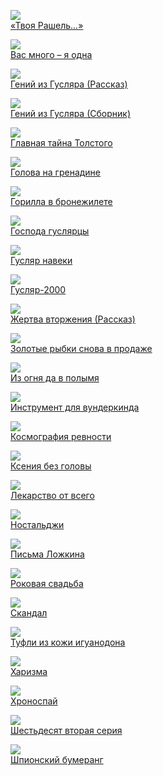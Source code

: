 ![](«Твоя%20Рашель...».jpg)  
[«Твоя Рашель...»](«Твоя%20Рашель...».txt)

![](Вас%20много%20–%20я%20одна.jpg)  
[Вас много – я одна](Вас%20много%20–%20я%20одна.txt)

![](Гений%20из%20Гусляра%20(Рассказ).jpg)  
[Гений из Гусляра (Рассказ)](Гений%20из%20Гусляра%20(Рассказ).txt)

![](Гений%20из%20Гусляра%20(Сборник).jpg)  
[Гений из Гусляра (Сборник)](Гений%20из%20Гусляра%20(Сборник).txt)

![](Главная%20тайна%20Толстого.jpg)  
[Главная тайна Толстого](Главная%20тайна%20Толстого.txt)

![](Голова%20на%20гренадине.jpg)  
[Голова на гренадине](Голова%20на%20гренадине.txt)

![](Горилла%20в%20бронежилете.jpg)  
[Горилла в бронежилете](Горилла%20в%20бронежилете.txt)

![](Господа%20гуслярцы.jpg)  
[Господа гуслярцы](Господа%20гуслярцы.txt)

![](Гусляр%20навеки.jpg)  
[Гусляр навеки](Гусляр%20навеки.txt)

![](Гусляр-2000.jpg)  
[Гусляр-2000](Гусляр-2000.txt)

![](Жертва%20вторжения%20(Рассказ).jpg)  
[Жертва вторжения (Рассказ)](Жертва%20вторжения%20(Рассказ).txt)

![](Золотые%20рыбки%20снова%20в%20продаже.jpg)  
[Золотые рыбки снова в продаже](Золотые%20рыбки%20снова%20в%20продаже.txt)

![](Из%20огня%20да%20в%20полымя.jpg)  
[Из огня да в полымя](Из%20огня%20да%20в%20полымя.txt)

![](Инструмент%20для%20вундеркинда.jpg)  
[Инструмент для вундеркинда](Инструмент%20для%20вундеркинда.txt)

![](Космография%20ревности.jpg)  
[Космография ревности](Космография%20ревности.txt)

![](Ксения%20без%20головы.jpg)  
[Ксения без головы](Ксения%20без%20головы.txt)

![](Лекарство%20от%20всего.jpg)  
[Лекарство от всего](Лекарство%20от%20всего.txt)

![](Ностальджи.jpg)  
[Ностальджи](Ностальджи.txt)

![](Письма%20Ложкина.jpg)  
[Письма Ложкина](Письма%20Ложкина.txt)

![](Роковая%20свадьба.jpg)  
[Роковая свадьба](Роковая%20свадьба.txt)

![](Скандал.jpg)  
[Скандал](Скандал.txt)

![](Туфли%20из%20кожи%20игуанодона.jpg)  
[Туфли из кожи игуанодона](Туфли%20из%20кожи%20игуанодона.txt)

![](Харизма.jpg)  
[Харизма](Харизма.txt)

![](Хроноспай.jpg)  
[Хроноспай](Хроноспай.txt)

![](Шестьдесят%20вторая%20серия.jpg)  
[Шестьдесят вторая серия](Шестьдесят%20вторая%20серия.txt)

![](Шпионский%20бумеранг.jpg)  
[Шпионский бумеранг](Шпионский%20бумеранг.txt)
